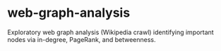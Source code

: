 # web-graph-analysis
Exploratory web graph analysis (Wikipedia crawl) identifying important nodes via in-degree, PageRank, and betweenness.
